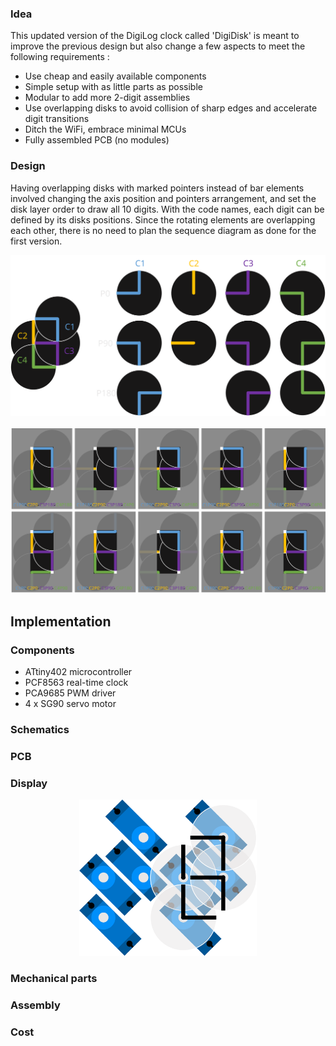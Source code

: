 ### Idea
This updated version of the DigiLog clock called 'DigiDisk' is meant to improve the previous design but also change a few aspects to meet the following requirements :

+ Use cheap and easily available components
+ Simple setup with as little parts as possible
+ Modular to add more 2-digit assemblies
+ Use overlapping disks to avoid collision of sharp edges and accelerate digit transitions
+ Ditch the WiFi, embrace minimal MCUs
+ Fully assembled PCB (no modules)

### Design
Having overlapping disks with marked pointers instead of bar elements involved changing the axis position and pointers arrangement, and set the disk layer order to draw all 10 digits. With the code names, each digit can be defined by its disks positions. Since the rotating elements are overlapping each other, there is no need to plan the sequence diagram as done for the first version. 

<p align="center">
  <img src="images/positions.svg" width="600" /> <br/><br/>
  <img src="images/digits.svg" width="800" />
</p>

## Implementation
### Components

+ ATtiny402 microcontroller
+ PCF8563 real-time clock
+ PCA9685 PWM driver
+ 4 x SG90 servo motor

### Schematics

### PCB

### Display


<p align="center">
  <img src="images/servo-arragement.svg" height="250" />
</p>

### Mechanical parts




### Assembly


### Cost



